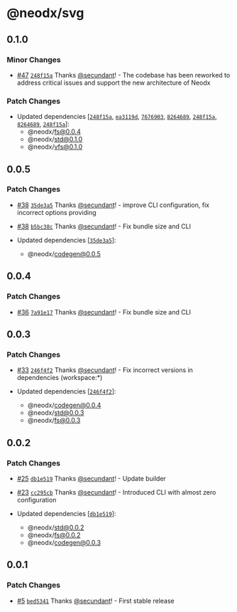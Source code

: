 # @neodx/svg

## 0.1.0

### Minor Changes

- [#47](https://github.com/secundant/neodx/pull/47) [`248f15a`](https://github.com/secundant/neodx/commit/248f15ab83719f4fecc19c6882442c8815d3bfba) Thanks [@secundant](https://github.com/secundant)! - The codebase has been reworked to address critical issues and support the new architecture of Neodx

### Patch Changes

- Updated dependencies [[`248f15a`](https://github.com/secundant/neodx/commit/248f15ab83719f4fecc19c6882442c8815d3bfba), [`ea3119d`](https://github.com/secundant/neodx/commit/ea3119d23cd6107b1a1c71caf69877511536a975), [`7676903`](https://github.com/secundant/neodx/commit/76769036464164b3db2b9ff13a63b72e719430e6), [`8264689`](https://github.com/secundant/neodx/commit/826468971ee171e5e2a0a28c55e0a2e9411f12a3), [`248f15a`](https://github.com/secundant/neodx/commit/248f15ab83719f4fecc19c6882442c8815d3bfba), [`8264689`](https://github.com/secundant/neodx/commit/826468971ee171e5e2a0a28c55e0a2e9411f12a3), [`248f15a`](https://github.com/secundant/neodx/commit/248f15ab83719f4fecc19c6882442c8815d3bfba)]:
  - @neodx/fs@0.0.4
  - @neodx/std@0.1.0
  - @neodx/vfs@0.1.0

## 0.0.5

### Patch Changes

- [#38](https://github.com/secundant/neodx/pull/38) [`35de3a5`](https://github.com/secundant/neodx/commit/35de3a50be2d782e546f804361b2bef373ae9511) Thanks [@secundant](https://github.com/secundant)! - improve CLI configuration, fix incorrect options providing

- [#38](https://github.com/secundant/neodx/pull/38) [`b5bc38c`](https://github.com/secundant/neodx/commit/b5bc38ca61705bd810b58b29d15eb819aff7050a) Thanks [@secundant](https://github.com/secundant)! - Fix bundle size and CLI

- Updated dependencies [[`35de3a5`](https://github.com/secundant/neodx/commit/35de3a50be2d782e546f804361b2bef373ae9511)]:
  - @neodx/codegen@0.0.5

## 0.0.4

### Patch Changes

- [#36](https://github.com/secundant/neodx/pull/36) [`7a91e17`](https://github.com/secundant/neodx/commit/7a91e171dc028633a6c3ab229dc0a61769619cb6) Thanks [@secundant](https://github.com/secundant)! - Fix bundle size and CLI

## 0.0.3

### Patch Changes

- [#33](https://github.com/secundant/neodx/pull/33) [`246f4f2`](https://github.com/secundant/neodx/commit/246f4f292a005be440d78e7528cc40aefa5c6ad8) Thanks [@secundant](https://github.com/secundant)! - Fix incorrect versions in dependencies (workspace:\*)

- Updated dependencies [[`246f4f2`](https://github.com/secundant/neodx/commit/246f4f292a005be440d78e7528cc40aefa5c6ad8)]:
  - @neodx/codegen@0.0.4
  - @neodx/std@0.0.3
  - @neodx/fs@0.0.3

## 0.0.2

### Patch Changes

- [#25](https://github.com/secundant/neodx/pull/25) [`db1e519`](https://github.com/secundant/neodx/commit/db1e5193c4c5af6e0583a5e2f2e0a2ff161208d6) Thanks [@secundant](https://github.com/secundant)! - Update builder

- [#23](https://github.com/secundant/neodx/pull/23) [`cc295cb`](https://github.com/secundant/neodx/commit/cc295cb2030ffc7fbe5173a680be2bc665de0c20) Thanks [@secundant](https://github.com/secundant)! - Introduced CLI with almost zero configuration

- Updated dependencies [[`db1e519`](https://github.com/secundant/neodx/commit/db1e5193c4c5af6e0583a5e2f2e0a2ff161208d6)]:
  - @neodx/std@0.0.2
  - @neodx/fs@0.0.2
  - @neodx/codegen@0.0.3

## 0.0.1

### Patch Changes

- [#5](https://github.com/secundant/neodx/pull/5) [`bed5341`](https://github.com/secundant/neodx/commit/bed5341a495e241cafda27e1c52c29fcd8a2bc5f) Thanks [@secundant](https://github.com/secundant)! - First stable release
